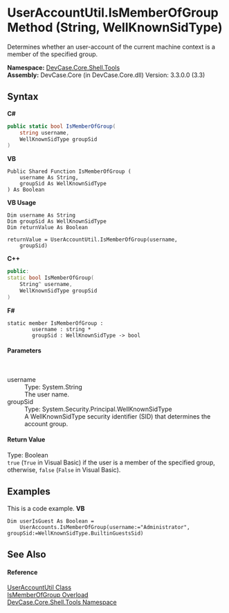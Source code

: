 # UserAccountUtil.IsMemberOfGroup Method (String, WellKnownSidType)
 

Determines whether an user-account of the current machine context is a member of the specified group.

**Namespace:**&nbsp;<a href="N_DevCase_Core_Shell_Tools">DevCase.Core.Shell.Tools</a><br />**Assembly:**&nbsp;DevCase.Core (in DevCase.Core.dll) Version: 3.3.0.0 (3.3)

## Syntax

**C#**<br />
``` C#
public static bool IsMemberOfGroup(
	string username,
	WellKnownSidType groupSid
)
```

**VB**<br />
``` VB
Public Shared Function IsMemberOfGroup ( 
	username As String,
	groupSid As WellKnownSidType
) As Boolean
```

**VB Usage**<br />
``` VB Usage
Dim username As String
Dim groupSid As WellKnownSidType
Dim returnValue As Boolean

returnValue = UserAccountUtil.IsMemberOfGroup(username, 
	groupSid)
```

**C++**<br />
``` C++
public:
static bool IsMemberOfGroup(
	String^ username, 
	WellKnownSidType groupSid
)
```

**F#**<br />
``` F#
static member IsMemberOfGroup : 
        username : string * 
        groupSid : WellKnownSidType -> bool 

```


#### Parameters
&nbsp;<dl><dt>username</dt><dd>Type: System.String<br />The user name.</dd><dt>groupSid</dt><dd>Type: System.Security.Principal.WellKnownSidType<br />A WellKnownSidType security identifier (SID) that determines the account group.</dd></dl>

#### Return Value
Type: Boolean<br />`true` (`True` in Visual Basic) if the user is a member of the specified group, otherwise, `false` (`False` in Visual Basic).

## Examples
This is a code example. 
**VB**<br />
``` VB
Dim userIsGuest As Boolean = 
    UserAccounts.IsMemberOfGroup(username:="Administrator", groupSid:=WellKnownSidType.BuiltinGuestsSid)
```


## See Also


#### Reference
<a href="T_DevCase_Core_Shell_Tools_UserAccountUtil">UserAccountUtil Class</a><br /><a href="Overload_DevCase_Core_Shell_Tools_UserAccountUtil_IsMemberOfGroup">IsMemberOfGroup Overload</a><br /><a href="N_DevCase_Core_Shell_Tools">DevCase.Core.Shell.Tools Namespace</a><br />